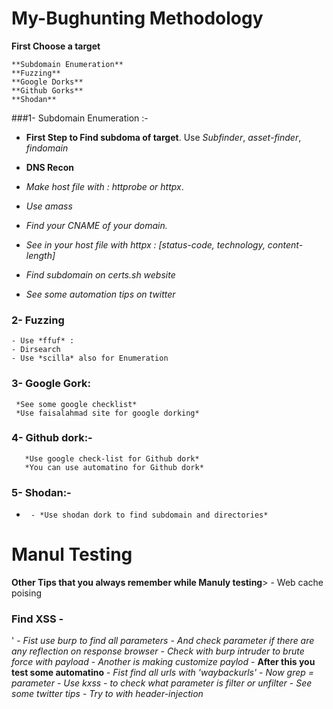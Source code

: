 # 									My-Bughunting Methodology


**First Choose a target**
	 
    **Subdomain Enumeration**
    **Fuzzing**
    **Google Dorks**
    **Github Gorks**
    **Shodan**

###1- Subdomain Enumeration :-
- **First Step to Find subdoma of target**.
	Use *Subfinder*, *asset-finder*, *findomain*
- **DNS Recon**

- *Make host file with : httprobe or httpx*.
- *Use amass*
- *Find your CNAME of your domain.*
- *See in your host file with httpx : [*status-code*, *technology*, *content-length*]*
- *Find subdomain on certs.sh website*
- *See some automation tips on twitter*

### 2- Fuzzing		
   	- Use *ffuf* :
	- Dirsearch 
	- Use *scilla* also for Enumeration

### 3- Google Gork:

     *See some google checklist*
     *Use faisalahmad site for google dorking*

### 4- Github dork:- 

       *Use google check-list for Github dork*
       *You can use automatino for Github dork*

### 5- Shodan:-
-
	   - *Use shodan dork to find subdomain and directories*


# 						Manul Testing 

**Other Tips that you always remember while Manuly testing**>
	- Web cache poising

###  Find XSS -
'	- *Fist use burp to find all parameters*
	- *And check parameter if there are any reflection on response browser*
	- *Check with burp intruder to brute force with payload*
	- *Another is making customize paylod*
	- **After this you test some automatino**
		- *Fist find all urls with 'waybackurls'*
		- *Now grep = parameter*
		- *Use kxss - to check what parameter is filter or unfilter*
		- *See some twitter tips*
		- *Try to with header-injection*

